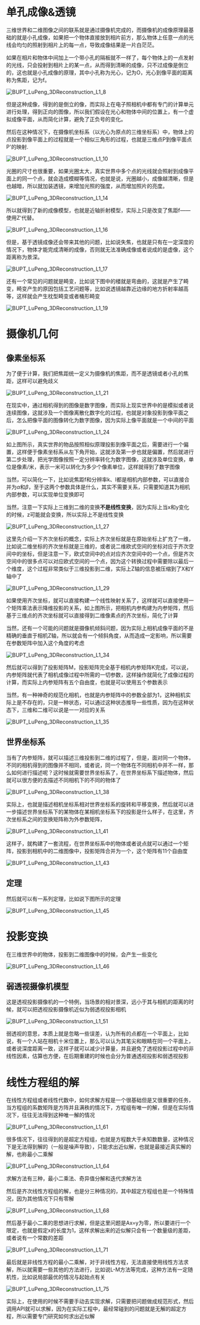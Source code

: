 # 单孔成像&透镜

三维世界和二维图像之间的联系就是通过摄像机完成的，而摄像机的成像原理最基础的就是小孔成像，如果把一个物体直接放到相片前方，那么物体上任意一点的光线会均匀的照射到相片上的每一点，导致成像结果是一片白茫茫。

如果在相片和物体中间加上一个带小孔的隔板就不一样了，每个物体上的一点发射的光线，只会投射到相片上的某一点，从而得到清晰的成像，只不过成像是倒立的，这也就是小孔成像的原理，其中小孔称为光心，记为O，光心到像平面的距离称为焦距，记为f。

![BUPT_LuPeng_3DReconstruction_L1_8](./assets/BUPT_LuPeng_3DReconstruction_L1_8.png)

但是这种成像，得到的是倒立的像，而实际上在电子照相机中都有专门的计算单元进行处理，得到正向的图像，所以我们假设在光心和物体中间的位置上，有一个虚拟成像平面，从而简化计算，避免了正负号的变化。

然后在这种情况下，在摄像机坐标系（以光心为原点的三维坐标系）中，物体上的点投影到像平面上的过程就是一个相似三角形的过程，也就是三维点P到像平面点P'的映射.

![BUPT_LuPeng_3DReconstruction_L1_10](./assets/BUPT_LuPeng_3DReconstruction_L1_10.png)

光圈的尺寸也很重要，如果光圈太大，真实世界中多个点的光线就会照射到成像平面上的同一个点，就会造成模糊等情况，也就是说，光圈越小，成像越清晰，但是也越暗，所以就加装透镜，来增加光照的强度，从而增加照片的亮度。

![BUPT_LuPeng_3DReconstruction_L1_14](./assets/BUPT_LuPeng_3DReconstruction_L1_14.png)

所以就得到了新的成像模型，也就是近轴折射模型，实际上只是改变了焦距f——使用Z'代替。

![BUPT_LuPeng_3DReconstruction_L1_16](./assets/BUPT_LuPeng_3DReconstruction_L1_16.png)

但是，基于透镜成像还会带来其他的问题，比如说失焦，也就是只有在一定深度的情况下，物体才能完成清晰的成像，否则就无法准确成像或者说成的是虚像，这个距离称为景深。

![BUPT_LuPeng_3DReconstruction_L1_17](./assets/BUPT_LuPeng_3DReconstruction_L1_17.png)

还有一个常见的问题就是畸变，比如说下图中的楼就是弯曲的，这就是产生了畸变，畸变产生的原因包括工艺问题等，比如说透镜越靠近边缘的地方折射率越高等，这样就会产生枕型畸变或者桶形畸变

![BUPT_LuPeng_3DReconstruction_L1_19](./assets/BUPT_LuPeng_3DReconstruction_L1_19.png)

# 摄像机几何

## 像素坐标系

为了便于计算，我们把焦距统一定义为摄像机的焦距，而不是透镜或者小孔的焦距，这样可以避免歧义

![BUPT_LuPeng_3DReconstruction_L1_21](./assets/BUPT_LuPeng_3DReconstruction_L1_21.png)

在现实中，通过相机得到的图像是数字图像，而实际上现实世界中的是模拟或者说连续图像，这就涉及一个图像离散化数字化的过程，也就是对象投影到像平面之后，怎么把像平面的图像转化为数字图像，因为实际上像平面就是一个中间的平面

![BUPT_LuPeng_3DReconstruction_L1_24](./assets/BUPT_LuPeng_3DReconstruction_L1_24.png)

如上图所示，真实世界的物品按照相似原理投影到像平面之后，需要进行一个偏置，这样便于像素坐标系从左下角开始，这就涉及第一步也就是偏置，然后就进行第二步处理，把光学图像按照一定分辨率转化为数字图像，这就涉及单位变换，单位是像素/米，表示一米可以转化为多少个像素单位，这样就得到了数字图像

当然，可以简化一下，比如说焦距f和分辨率k、l都是相机内部参数，可以直接合并为$\alpha$和$\beta$，至于这两个参数具体是什么，其实不需要关系，只需要知道其为相机内部参数，可以实现单位变换即可

当然，注意一下实际上三维到二维的变换**不是线性变换**，因为实际上当x和y变化的时候，z可能就会变换，所以实际上不是线性变换

![BUPT_LuPeng_3DReconstruction_L1_27](./assets/BUPT_LuPeng_3DReconstruction_L1_27.png)

这里先介绍一下齐次坐标的概念，实际上齐次坐标就是在原始坐标上扩充了一维，比如说二维坐标的齐次坐标就是三维的，或者说二维欧式空间的坐标对应于齐次空间中的坐标，但是注意一下，欧式空间中的点对应齐次空间中的一个点，但是齐次空间中的很多点可以对应欧式空间的一个点，因为这个转换过程中需要除以最后一个维度，这个过程非常类似于三维投影到二维，实际上Z轴的信息被压缩到了X和Y轴中了

![BUPT_LuPeng_3DReconstruction_L1_29](./assets/BUPT_LuPeng_3DReconstruction_L1_29.png)

如果使用齐次坐标，就可以直接构建一个线性映射关系了，这样就可以直接使用一个矩阵乘法表示降维投影的关系，如上图所示，把相机内参构建为内参矩阵，然后基于三维点的齐次坐标就可以直接得到二维像素点的齐次坐标，简化了计算

当然，还有一个可能的问题就是摄像机倾斜问题，因为实际上相机成像平面的不是精确的垂直于相机Z轴，所以就会有一个倾斜角度，从而造成一定影响，所以需要在参数矩阵中加入这个角度的考虑

![BUPT_LuPeng_3DReconstruction_L1_34](./assets/BUPT_LuPeng_3DReconstruction_L1_34.png)

然后就可以得到了投影矩阵M，投影矩阵完全基于相机内参矩阵K完成，可以说，内参矩阵就代表了相机成像过程中所需的一切参数，这样操作就简化了成像过程的计算，而实际上内参矩阵有五个自由度，也就是可以使用五个参数表示

当然，有一种神奇的规范化相机，也就是内参矩阵中的参数全部为1，这种相机实际上是不存在的，只是一种状态，可以通过这种状态推导一些性质，因为在这种状态下，三维和二维可以说是一一对应的关系

![BUPT_LuPeng_3DReconstruction_L1_35](./assets/BUPT_LuPeng_3DReconstruction_L1_35.png)



## 世界坐标系

当有了内参矩阵，就可以描述三维投影到二维的过程了，但是，面对同一个物体，不同的相机得到的图像并不相同，或者说，同一个物体在不同相机中并不一样，那么如何进行描述呢？这时候就需要世界坐标系了，在世界坐标系下描述物体，然后就可以很方便的去描述不同相机下的不同的物体了

![BUPT_LuPeng_3DReconstruction_L1_38](./assets/BUPT_LuPeng_3DReconstruction_L1_38.png)

实际上，也就是描述相机坐标系相对世界坐标系的旋转和平移变换，然后就可以进一步描述世界坐标系下的某物体在某相机坐标系下的投影是什么样子，在这里，齐次坐标系之间的变换矩阵称为外参数矩阵，

![BUPT_LuPeng_3DReconstruction_L1_41](./assets/BUPT_LuPeng_3DReconstruction_L1_41.png)

这样子，就构建了一套流程，在世界坐标系中的物体或者说点就可以通过一个矩阵，投影到相机中的二维图像中，投影矩阵合并为一个，这个矩阵有11个自由度

![BUPT_LuPeng_3DReconstruction_L1_43](./assets/BUPT_LuPeng_3DReconstruction_L1_43.png)

## 定理

然后就可以有一系列定理，比如说下图所示的定理

![BUPT_LuPeng_3DReconstruction_L1_45](./assets/BUPT_LuPeng_3DReconstruction_L1_45.png)

# 投影变换

在三维世界中的物体，投影到二维图像中的时候，会产生一些变化

![BUPT_LuPeng_3DReconstruction_L1_46](./assets/BUPT_LuPeng_3DReconstruction_L1_46.png)

## 弱透视摄像机模型

这是透视投影摄像机的一个特例，当场景的相对景深，远小于其与相机的距离的时候，就可以把透视投影摄像机近似为弱透视投影相机

![BUPT_LuPeng_3DReconstruction_L1_51](./assets/BUPT_LuPeng_3DReconstruction_L1_51.png)

弱透视的意思，本质上就是忽略一些误差，认为所有的点都在一个平面上，比如说，有一个人站在相机十米位置上，那么可以认为其笔尖和眼睛在同一个平面上，或者说深度距离一致，这样子就可以减少计算量，并且避免了透视投影过程中的非线性因素，估算也方便，在后期重建的时候也会分为普通透视投影和弱透视投影

# 线性方程组的解

在线性方程组或者线性代数中，如何求解方程是一个很基础但是又很重要的任务，当方程组的系数矩阵是方阵并且满秩的情况下，方程组有唯一的解，但是在实际情况下，往往无法得到这种唯一解的情况

![BUPT_LuPeng_3DReconstruction_L1_61](./assets/BUPT_LuPeng_3DReconstruction_L1_61.png)

很多情况下，往往得到的是超定方程组，也就是方程数大于未知数数量，这种情况下是无法得到解的（一般是噪声导致），只能求出近似解，也就是最接近真实解的解，也称最小二乘解

![BUPT_LuPeng_3DReconstruction_L1_64](./assets/BUPT_LuPeng_3DReconstruction_L1_64.png)

求解方法有三种，最小二乘法、奇异值分解和迭代求解方法

然后是齐次线性方程组的解，也是分三种情况的，其中超定方程组也是一个特殊情况，因为其他情况下只有零解

![BUPT_LuPeng_3DReconstruction_L1_68](./assets/BUPT_LuPeng_3DReconstruction_L1_68.png)

然后基于最小二乘的思想进行求解，但是这里问题是Ax=y为零，所以要进行一个限定，也就是假定x的长度为1，这样求解出来的近似解只会有一个数量级的差距，或者说有一个常数的差距

![BUPT_LuPeng_3DReconstruction_L1_71](./assets/BUPT_LuPeng_3DReconstruction_L1_71.png)

最后就是非线性方程的最小二乘解，对于非线性方程，无法直接使用线性方法求解，所以就需要一些其他的方法进行，比如说L-M方法等完成，这种方法有一定随机性，比如说局部最优的情况与起始点有关

![BUPT_LuPeng_3DReconstruction_L1_75](./assets/BUPT_LuPeng_3DReconstruction_L1_75.png)

实际上，在使用的时候不需要手动去实现求解，只需要把问题做成规范形式，然后调用API就可以求解，因为在实际工程中，最经常碰到的问题就是无解的超定方程，所以需要专门研究如何求出近似解